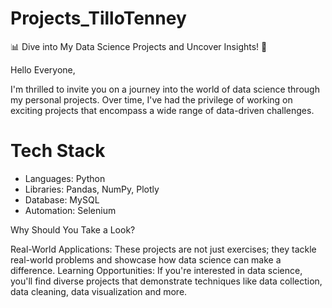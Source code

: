 # Projects_TilloTenney
📊 Dive into My Data Science Projects and Uncover Insights! 🌟

Hello Everyone,

I'm thrilled to invite you on a journey into the world of data science through my personal projects. Over time, I've had the privilege of working on exciting projects that encompass a wide range of data-driven challenges.

# Tech Stack

* Languages: Python
* Libraries: Pandas, NumPy, Plotly
* Database: MySQL
* Automation: Selenium

Why Should You Take a Look?

Real-World Applications: These projects are not just exercises; they tackle real-world problems and showcase how data science can make a difference.
Learning Opportunities: If you're interested in data science, you'll find diverse projects that demonstrate techniques like  data collection, data cleaning, data visualization and more.

